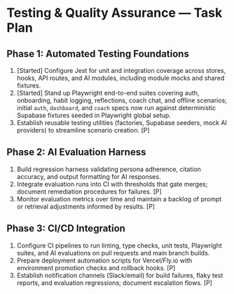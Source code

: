 # Testing & Quality Assurance — Task Plan

## Phase 1: Automated Testing Foundations
1. [Started] Configure Jest for unit and integration coverage across stores, hooks, API routes, and AI modules, including module mocks and shared fixtures.
2. [Started] Stand up Playwright end-to-end suites covering auth, onboarding, habit logging, reflections, coach chat, and offline scenarios; initial `auth`, `dashboard`, and `coach` specs now run against deterministic Supabase fixtures seeded in Playwright global setup.
3. Establish reusable testing utilities (factories, Supabase seeders, mock AI providers) to streamline scenario creation. [P]

## Phase 2: AI Evaluation Harness
1. Build regression harness validating persona adherence, citation accuracy, and output formatting for AI responses.
2. Integrate evaluation runs into CI with thresholds that gate merges; document remediation procedures for failures. [P]
3. Monitor evaluation metrics over time and maintain a backlog of prompt or retrieval adjustments informed by results. [P]

## Phase 3: CI/CD Integration
1. Configure CI pipelines to run linting, type checks, unit tests, Playwright suites, and AI evaluations on pull requests and main branch builds.
2. Prepare deployment automation scripts for Vercel/Fly.io with environment promotion checks and rollback hooks. [P]
3. Establish notification channels (Slack/email) for build failures, flaky test reports, and evaluation regressions; document escalation flows. [P]

